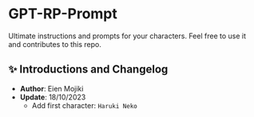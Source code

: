 # GPT-RP-Prompt
Ultimate instructions and prompts for your characters. Feel free to use it and contributes to this repo.

## ✨ Introductions and Changelog 
- **Author**: Eien Mojiki
- **Update**: 18/10/2023
  + Add first character: ```Haruki Neko```
